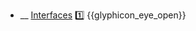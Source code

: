 * __ [Interfaces]({{baseUrl}}/uml/classDiagrams/interfaces) :one: <trigger for="pop:classDiagrams-interfaces-preview">{{glyphicon_eye_open}}</trigger>

<popover id="pop:classDiagrams-interfaces-preview" title="{{glyphicon_eye_open}} Interfaces" placement="right">
  <div slot="content">
    <include src=".\preview.md" />
  </div>
</popover>

